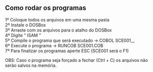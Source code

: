 ## Como rodar os programas

1º Coloque todos os arquivos em uma mesma pasta<br>
2º Instale o DOSBox<br>
3º Arraste com os arquivos para o atalho do DOSBox<br>
4º Digite " ISAM "<br>
5º Compile o programa que será executado -> COBOL SCE001,,,<br>
6º Execute o programa -> RUNCOB SCE001.COB<br>
7º Para finalizar os programas aperte ESC (SCE001 será o F1)<br>

OBS: Caso o programa seja forçado a fechar (Ctrl + C) os arquivos não serão salvos na memória.
